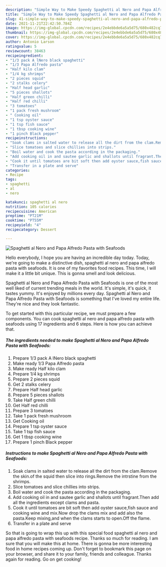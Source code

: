 ```yaml
---
description: "Simple Way to Make Speedy Spaghetti al Nero and Papa Alfredo Pasta with Seafoods"
title: "Simple Way to Make Speedy Spaghetti al Nero and Papa Alfredo Pasta with Seafoods"
slug: 41-simple-way-to-make-speedy-spaghetti-al-nero-and-papa-alfredo-pasta-with-seafoods
date: 2021-11-21T22:42:50.784Z
image: https://img-global.cpcdn.com/recipes/2e4ebbde6a5a5d75/680x482cq70/spaghetti-al-nero-and-papa-alfredo-pasta-with-seafoods-recipe-main-photo.jpg
thumbnail: https://img-global.cpcdn.com/recipes/2e4ebbde6a5a5d75/680x482cq70/spaghetti-al-nero-and-papa-alfredo-pasta-with-seafoods-recipe-main-photo.jpg
cover: https://img-global.cpcdn.com/recipes/2e4ebbde6a5a5d75/680x482cq70/spaghetti-al-nero-and-papa-alfredo-pasta-with-seafoods-recipe-main-photo.jpg
author: Antonio Larson
ratingvalue: 5
reviewcount: 38463
recipeingredient:
- "1/3 pack A lNero black spaghetti"
- "1/3 Papa Alfredo pasta"
- "Half kilo clam"
- "1/4 kg shrimps"
- "2 pieces squid"
- "2 stalks celery"
- "Half head garlic"
- "5 pieces shallots"
- "Half green chilli"
- "Half red chilli"
- "3 tomatoes"
- "1 pack fresh mushroom"
- " Cooking oil"
- "1 tsp oyster sauce"
- "1 tsp fish sauce"
- "1 tbsp cooking wine"
- "1 pinch Black pepper"
recipeinstructions:
- "Soak clams in salted water to release all the dirt from the clam.Remove the skin.of the squid then slice into rings.Remove the intrstine from the shrimps."
- "Slice tomatoes and slice chillies into strips."
- "Boil water and cook the pasta according in the packaging."
- "Add cooking oil in and sautee garlic and shallots until fragrant.Then add all the ingredients except clams and pasta."
- "Cook it until tomatoes are bit soft then add oyster sauce,fish sauce and cooking wine and mix.Now drop the clams mix and add also the pasta.Keep mixing,and when the clams starts to open.Off the flame."
- "Transfer in a plate and serve"
categories:
- Recipe
tags:
- spaghetti
- al
- nero

katakunci: spaghetti al nero 
nutrition: 105 calories
recipecuisine: American
preptime: "PT21M"
cooktime: "PT55M"
recipeyield: "4"
recipecategory: Dessert

---
```



![Spaghetti al Nero and Papa Alfredo Pasta with Seafoods](https://img-global.cpcdn.com/recipes/2e4ebbde6a5a5d75/680x482cq70/spaghetti-al-nero-and-papa-alfredo-pasta-with-seafoods-recipe-main-photo.jpg)

Hello everybody, I hope you are having an incredible day today. Today, we're going to make a distinctive dish, spaghetti al nero and papa alfredo pasta with seafoods. It is one of my favorites food recipes. This time, I will make it a little bit unique. This is gonna smell and look delicious.



Spaghetti al Nero and Papa Alfredo Pasta with Seafoods is one of the most well liked of current trending meals in the world. It's simple, it's quick, it tastes yummy. It's enjoyed by millions every day. Spaghetti al Nero and Papa Alfredo Pasta with Seafoods is something that I've loved my entire life. They're nice and they look fantastic.


To get started with this particular recipe, we must prepare a few components. You can cook spaghetti al nero and papa alfredo pasta with seafoods using 17 ingredients and 6 steps. Here is how you can achieve that.

<!--inarticleads1-->

##### The ingredients needed to make Spaghetti al Nero and Papa Alfredo Pasta with Seafoods:

1. Prepare 1/3 pack A lNero black spaghetti
1. Make ready 1/3 Papa Alfredo pasta
1. Make ready Half kilo clam
1. Prepare 1/4 kg shrimps
1. Prepare 2 pieces squid
1. Get 2 stalks celery
1. Prepare Half head garlic
1. Prepare 5 pieces shallots
1. Take Half green chilli
1. Get Half red chilli
1. Prepare 3 tomatoes
1. Take 1 pack fresh mushroom
1. Get  Cooking oil
1. Prepare 1 tsp oyster sauce
1. Take 1 tsp fish sauce
1. Get 1 tbsp cooking wine
1. Prepare 1 pinch Black pepper




<!--inarticleads2-->

##### Instructions to make Spaghetti al Nero and Papa Alfredo Pasta with Seafoods:

1. Soak clams in salted water to release all the dirt from the clam.Remove the skin.of the squid then slice into rings.Remove the intrstine from the shrimps.
1. Slice tomatoes and slice chillies into strips.
1. Boil water and cook the pasta according in the packaging.
1. Add cooking oil in and sautee garlic and shallots until fragrant.Then add all the ingredients except clams and pasta.
1. Cook it until tomatoes are bit soft then add oyster sauce,fish sauce and cooking wine and mix.Now drop the clams mix and add also the pasta.Keep mixing,and when the clams starts to open.Off the flame.
1. Transfer in a plate and serve




So that is going to wrap this up with this special food spaghetti al nero and papa alfredo pasta with seafoods recipe. Thanks so much for reading. I am sure that you will make this at home. There is gonna be more interesting food in home recipes coming up. Don't forget to bookmark this page on your browser, and share it to your family, friends and colleague. Thanks again for reading. Go on get cooking!
